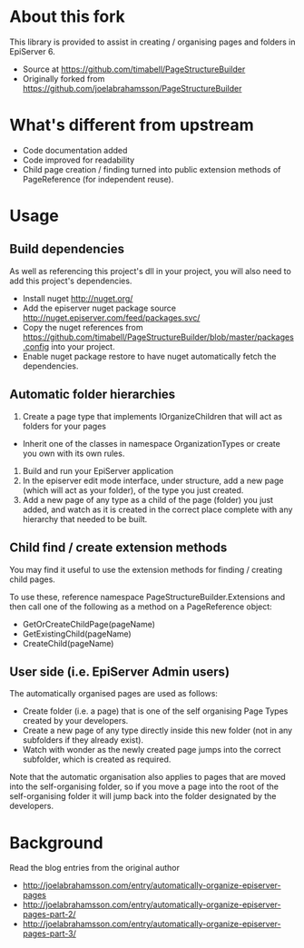 # About this fork

This library is provided to assist in creating / organising pages and folders in EpiServer 6.

* Source at https://github.com/timabell/PageStructureBuilder
* Originally forked from https://github.com/joelabrahamsson/PageStructureBuilder

# What's different from upstream

* Code documentation added
* Code improved for readability
* Child page creation / finding turned into public extension methods of PageReference (for independent reuse).

# Usage

## Build dependencies

As well as referencing this project's dll in your project, you will also need to add this project's dependencies. 

* Install nuget http://nuget.org/
* Add the episerver nuget package source http://nuget.episerver.com/feed/packages.svc/
* Copy the nuget references from https://github.com/timabell/PageStructureBuilder/blob/master/packages.config into your project.
* Enable nuget package restore to have nuget automatically fetch the dependencies.

## Automatic folder hierarchies

1. Create a page type that implements IOrganizeChildren that will act as folders for your pages
 * Inherit one of the classes in namespace OrganizationTypes or create you own with its own rules.
1. Build and run your EpiServer application
1. In the episerver edit mode interface, under structure, add a new page (which will act as your folder),
   of the type you just created.
1. Add a new page of any type as a child of the page (folder) you just added, and watch as it is created in
   the correct place complete with any hierarchy that needed to be built.

## Child find / create extension methods

You may find it useful to use the extension methods for finding / creating child pages.

To use these, reference namespace PageStructureBuilder.Extensions and then call one of the following as a method on a PageReference object:

* GetOrCreateChildPage(pageName)
* GetExistingChild(pageName)
* CreateChild(pageName)

## User side (i.e. EpiServer Admin users)

The automatically organised pages are used as follows:

* Create folder (i.e. a page) that is one of the self organising Page Types created by your developers.
* Create a new page of any type directly inside this new folder (not in any subfolders if they already exist).
* Watch with wonder as the newly created page jumps into the correct subfolder, which is created as required.

Note that the automatic organisation also applies to pages that are moved into the self-organising folder, so if you move a page into the root of the self-organising folder it will jump back into the folder designated by the developers.

# Background

Read the blog entries from the original author

* http://joelabrahamsson.com/entry/automatically-organize-episerver-pages
* http://joelabrahamsson.com/entry/automatically-organize-episerver-pages-part-2/
* http://joelabrahamsson.com/entry/automatically-organize-episerver-pages-part-3/
